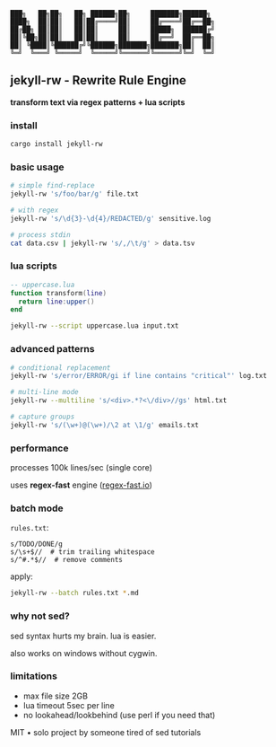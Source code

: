 ```
███╗   ██╗██╗   ██╗ ██████╗██╗     ███████╗██████╗ 
████╗  ██║██║   ██║██╔════╝██║     ██╔════╝██╔══██╗
██╔██╗ ██║██║   ██║██║     ██║     █████╗  ██████╔╝
██║╚██╗██║██║   ██║██║     ██║     ██╔══╝  ██╔══██╗
██║ ╚████║╚██████╔╝╚██████╗███████╗███████╗██║  ██║
╚═╝  ╚═══╝ ╚═════╝  ╚═════╝╚══════╝╚══════╝╚═╝  ╚═╝
```

## jekyll-rw - Rewrite Rule Engine

**transform text via regex patterns + lua scripts**

### install

```bash
cargo install jekyll-rw
```

### basic usage

```bash
# simple find-replace
jekyll-rw 's/foo/bar/g' file.txt

# with regex
jekyll-rw 's/\d{3}-\d{4}/REDACTED/g' sensitive.log

# process stdin
cat data.csv | jekyll-rw 's/,/\t/g' > data.tsv
```

### lua scripts

```lua
-- uppercase.lua
function transform(line)
  return line:upper()
end
```

```bash
jekyll-rw --script uppercase.lua input.txt
```

### advanced patterns

```bash
# conditional replacement
jekyll-rw 's/error/ERROR/gi if line contains "critical"' log.txt

# multi-line mode
jekyll-rw --multiline 's/<div>.*?<\/div>//gs' html.txt

# capture groups
jekyll-rw 's/(\w+)@(\w+)/\2 at \1/g' emails.txt
```

### performance

processes 100k lines/sec (single core)

uses **regex-fast** engine ([regex-fast.io](https://regex-fast.io))

### batch mode

`rules.txt`:
```
s/TODO/DONE/g
s/\s+$//  # trim trailing whitespace
s/^#.*$//  # remove comments
```

apply:
```bash
jekyll-rw --batch rules.txt *.md
```

### why not sed?

sed syntax hurts my brain. lua is easier.

also works on windows without cygwin.

### limitations

- max file size 2GB
- lua timeout 5sec per line
- no lookahead/lookbehind (use perl if you need that)

MIT • solo project by someone tired of sed tutorials
